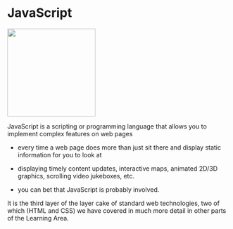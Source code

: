 # JavaScript
<img src="https://upload.wikimedia.org/wikipedia/commons/6/6a/JavaScript-logo.png" width="200">

JavaScript is a scripting or programming language that allows you to implement complex features on web pages 

* every time a web page does more than just sit there and display static information for you to look at 

* displaying timely content updates, interactive maps, animated 2D/3D graphics, scrolling video jukeboxes, etc. 

* you can bet that JavaScript is probably involved.

It is the third layer of the layer cake of standard web technologies, two of which (HTML and CSS) we have covered in much more detail in other parts of the Learning Area.

